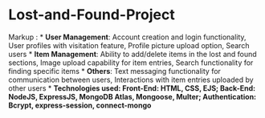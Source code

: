 # Lost-and-Found-Project
 Markup : * **User Management**: Account creation and login functionality, User profiles with visitation feature, Profile picture upload option, Search users
          * **Item Management**: Ability to add/delete items in the lost and found sections, Image upload capability for item entries, Search
functionality for finding specific items
          * **Others**: Text messaging functionality for communication between users, Interactions with item entries uploaded by other users
          * **Technologies used: Front-End: HTML, CSS, EJS; Back-End: NodeJS, ExpressJS, MongoDB Atlas, Mongoose, Multer;
Authentication: Bcrypt, express-session, connect-mongo**
